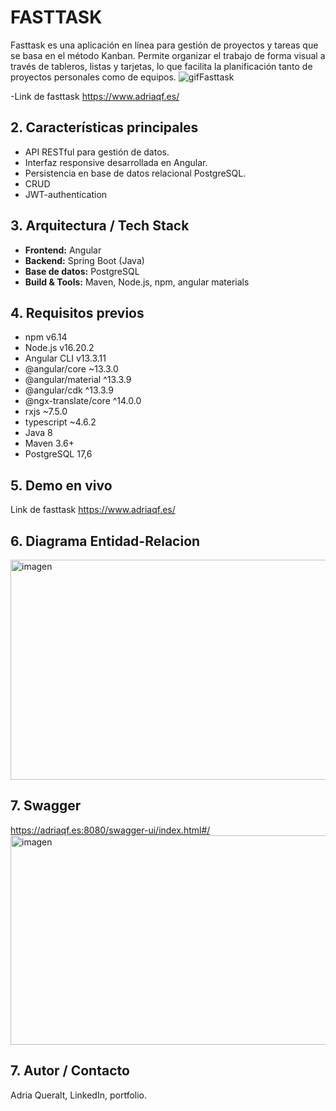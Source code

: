 # FASTTASK

Fasttask es una aplicación en línea para gestión de proyectos y tareas que se basa en el método Kanban. Permite organizar el trabajo de forma visual a través de tableros, listas y tarjetas, lo que facilita la planificación tanto de proyectos personales como de equipos.
![gifFasttask](https://github.com/user-attachments/assets/fbfe9cfe-9686-472a-b214-881496a1c2f0)

-Link de fasttask https://www.adriaqf.es/


## 2. Características principales

- API RESTful para gestión de datos.
- Interfaz responsive desarrollada en Angular.
- Persistencia en base de datos relacional PostgreSQL.
- CRUD
- JWT-authentication

## 3. Arquitectura / Tech Stack

- **Frontend:** Angular
- **Backend:** Spring Boot (Java)
- **Base de datos:** PostgreSQL
- **Build & Tools:** Maven, Node.js, npm, angular materials

## 4. Requisitos previos

- npm v6.14
- Node.js v16.20.2
- Angular CLI v13.3.11
- @angular/core ~13.3.0
- @angular/material ^13.3.9
- @angular/cdk ^13.3.9
- @ngx-translate/core ^14.0.0
- rxjs ~7.5.0
- typescript ~4.6.2
- Java 8  
- Maven 3.6+
- PostgreSQL 17,6  

## 5. Demo en vivo

Link de fasttask https://www.adriaqf.es/

## 6. Diagrama Entidad-Relacion

<img width="994" height="352" alt="imagen" src="https://github.com/user-attachments/assets/69e49c0b-abd5-4f86-b34f-d167b66bcf27" />

## 7. Swagger

https://adriaqf.es:8080/swagger-ui/index.html#/
<img width="1522" height="335" alt="imagen" src="https://github.com/user-attachments/assets/db746afc-3fbe-457b-b45b-2deebd2f4f2c" />

## 7. Autor / Contacto

Adria Queralt, LinkedIn, portfolio.
